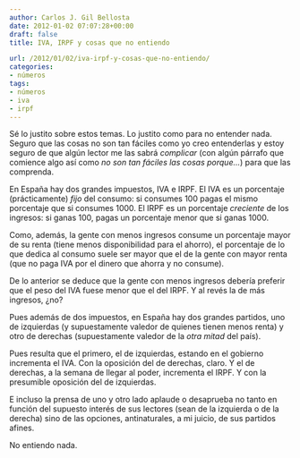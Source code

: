 ```yaml
---
author: Carlos J. Gil Bellosta
date: 2012-01-02 07:07:28+00:00
draft: false
title: IVA, IRPF y cosas que no entiendo

url: /2012/01/02/iva-irpf-y-cosas-que-no-entiendo/
categories:
- números
tags:
- números
- iva
- irpf
---
```


Sé lo justito sobre estos temas. Lo justito como para no entender nada. Seguro que las cosas no son tan fáciles como yo creo entenderlas y estoy seguro de que algún lector me las sabrá _complicar_ (con algún párrafo que comience algo así como _no son tan fáciles las cosas porque..._) para que las comprenda.

En España hay dos grandes impuestos, IVA e IRPF. El IVA es un porcentaje (prácticamente) _fijo_ del consumo: si consumes 100 pagas el mismo porcentaje que si consumes 1000. El IRPF es un porcentaje _creciente_ de los ingresos: si ganas 100, pagas un porcentaje menor que si ganas 1000.

Como, además, la gente con menos ingresos consume un porcentaje mayor de su renta (tiene menos disponibilidad para el ahorro), el porcentaje de lo que dedica al consumo suele ser mayor que el de la gente con mayor renta (que no paga IVA por el dinero que ahorra y no consume).

De lo anterior se deduce que la gente con menos ingresos debería preferir que el peso del IVA fuese menor que el del IRPF. Y al revés la de más ingresos, ¿no?

Pues además de dos impuestos, en España hay dos grandes partidos, uno de izquierdas (y supuestamente valedor de quienes tienen menos renta) y otro de derechas (supuestamente valedor de la _otra mitad_ del país).

Pues resulta que el primero, el de izquierdas, estando en el gobierno incrementa el IVA. Con la oposición del de derechas, claro. Y el de derechas, a la semana de llegar al poder, incrementa el IRPF. Y con la presumible oposición del de izquierdas.

E incluso la prensa de uno y otro lado aplaude o desaprueba no tanto en función del supuesto interés de sus lectores (sean de la izquierda o de la derecha) sino de las opciones, antinaturales, a mi juicio, de sus partidos afines.

No entiendo nada.
